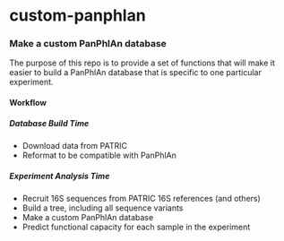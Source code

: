 # custom-panphlan
### Make a custom PanPhlAn database

The purpose of this repo is to provide a set of functions that will
make it easier to build a PanPhlAn database that is specific to one
particular experiment.

#### Workflow

##### Database Build Time

  * Download data from PATRIC
  * Reformat to be compatible with PanPhlAn

##### Experiment Analysis Time

  * Recruit 16S sequences from PATRIC 16S references (and others)
  * Build a tree, including all sequence variants
  * Make a custom PanPhlAn database
  * Predict functional capacity for each sample in the experiment
